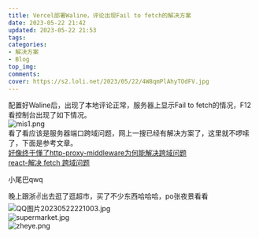 ```yaml
---
title: Vercel部署Waline，评论出现Fail to fetch的解决方案
date: 2023-05-22 21:42
updated: 2023-05-22 21:53
tags:
categories:
- 解决方案
- Blog
top_img:
comments:
cover: https://s2.loli.net/2023/05/22/4W8qmPlAhyTOdFV.jpg
---
```

配置好Waline后，出现了本地评论正常，服务器上显示Fail to fetch的情况，F12看控制台出现了如下情况。<br/>
![mis1.png](https://s2.loli.net/2023/05/22/AFWgKuSJQX97lMy.png)  <br/>
看了看应该是服务器端口跨域问题，网上一搜已经有解决方案了，这里就不啰嗦了，下面是参考文章。<br/>
[好像终于懂了http-proxy-middleware为何能解决跨域问题](https://juejin.cn/post/6993644913900388359)<br/>
[react-解决 fetch 跨域问题](https://blog.csdn.net/qq_41956139/article/details/106564357)<br/>

小尾巴qwq

晚上跟浙✌出去逛了逛超市，买了不少东西哈哈哈，po张夜景看看<br/>
![QQ图片20230522221003.jpg](https://s2.loli.net/2023/05/22/4W8qmPlAhyTOdFV.jpg)<br/>
![supermarket.jpg](https://s2.loli.net/2023/05/22/Vui7HT1kfsQtCMr.jpg)<br/>
![zheye.png](https://s2.loli.net/2023/05/22/XlaIdZmtH6BnQ8u.png)<br/>